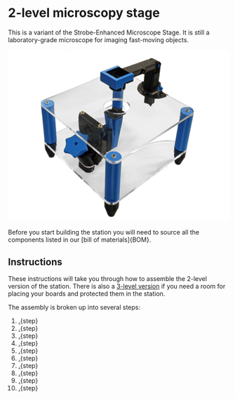 # 2-level microscopy stage

This is a variant of the Strobe-Enhanced Microscope Stage. It is still a laboratory-grade microscope for imaging fast-moving objects.

![](images/2-levels001.jpg)

Before you start building the station you will need to source all the components listed in our [bill of materials]{BOM}.

## Instructions

These instructions will take you through how to assemble the 2-level version of the station. There is also a [3-level version](https://wenzel-lab.github.io/strobe-enhanced-microscopy-stage/) if you need a room for placing your boards and protected them in the station.

The assembly is broken up into several steps:

1. [.](printing.md){step}
1. [.](laser-cutting.md){step}
1. [.](assemble-focus-mechanism.md){step}
1. [.](basic-optics-module.md){step}
1. [.](attach-parts-to-top-plate.md){step}
1. [.](attach-parts-to-bottom-plate.md){step}
1. [.](mount-optics.md){step}
1. [.](illumination.md){step}
1. [.](wiring.md){step}
1. [.](finished.md){step}
